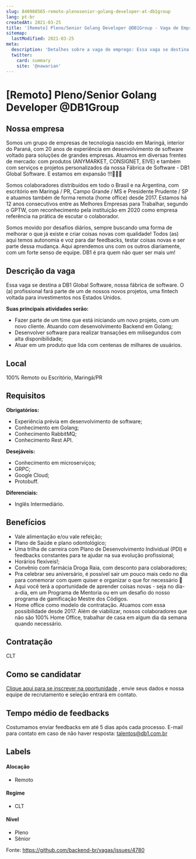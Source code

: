 ```yaml
---
slug: 840988565-remoto-plenosenior-golang-developer-at-db1group
lang: pt-br
createdAt: 2021-03-25
title: '[Remoto] Pleno/Senior Golang Developer @DB1Group - Vaga de Emprego'
sitemap:
  lastModified: 2021-03-25
meta:
  description: 'Detalhes sobre a vaga de emprego: Essa vaga se destina a DB1 Global Software, nossa fábrica de software. O (a) profissional fará parte de um de nossos novos projetos, uma fintech voltada para investimentos nos Estados Unidos. **Suas principais atividades serão:** - Fazer parte de um time que está iniciando um novo projeto, com um novo cliente. Atuando com desenvolvimento Backend em Golang; - Desenvolver software para realizar transações em milisegundos com alta disponibilidade; - Atuar em um produto que lida com centenas de milhares de usuários.'
  twitter:
    card: summary
    site: '@nawarian'
---
```


# [Remoto] Pleno/Senior Golang Developer @DB1Group

## Nossa empresa

Somos um grupo de empresas de tecnologia nascido em Maringá, interior do Paraná, com 20 anos de experiência em desenvolvimento de software voltado para soluções de grandes empresas. Atuamos em diversas frentes de mercado: com produtos (ANYMARKET, CONSIGNET, EIVE) e também com serviços e projetos personalizados da nossa Fábrica de Software - DB1 Global Software. E estamos em expansão !!!🚀🚀🚀

Somos colaboradores distribuídos em todo o Brasil e na Argentina, com escritório em Maringá / PR, Campo Grande / MS e Presidente Prudente / SP e atuamos também de forma remota (home office) desde 2017. Estamos há 12 anos consecutivos entre as Melhores Empresas para Trabalhar, segundo o GPTW, com reconhecimento pela instituição em 2020 como empresa referência na prática de escutar o colaborador.

Somos movido por desafios diários, sempre buscando uma forma de melhorar o que já existe e criar coisas novas com qualidade! Todos (as) aqui temos autonomia e voz para dar feedbacks, testar coisas novas e ser parte dessa mudança. Aqui aprendemos uns com os outros diariamente, com um forte senso de equipe. DB1 é pra quem não quer ser mais um!

## Descrição da vaga

Essa vaga se destina a DB1 Global Software, nossa fábrica de software. O (a) profissional fará parte de um de nossos novos projetos, uma fintech voltada para investimentos nos Estados Unidos.

**Suas principais atividades serão:**

- Fazer parte de um time que está iniciando um novo projeto, com um novo cliente. Atuando com desenvolvimento Backend em Golang;
- Desenvolver software para realizar transações em milisegundos com alta disponibilidade;
- Atuar em um produto que lida com centenas de milhares de usuários.

## Local

100% Remoto ou Escritório, Maringá/PR

## Requisitos

**Obrigatórios:**
- Experiência prévia em desenvolvimento de software;
- Conhecimento em Golang;
- Conhecimento RabbitMQ;
- Conhecimento Rest API.

**Desejáveis:**
- Conhecimento em microserviços;
- GRPC;
- Google Cloud;
- Protobuff.

**Diferenciais:**
- Inglês Intermediário.

## Benefícios

- Vale alimentação e/ou vale refeição;
- Plano de Saúde e plano odontológico;
- Uma trilha de carreira com Plano de Desenvolvimento Individual (PDI) e feedbacks constantes para te ajudar na sua evolução profissional;
- Horários flexíveis!;
- Convênio com farmácia Droga Raia, com desconto para colaboradores;
- Pra celebrar seu aniversário, é possível sair um pouco mais cedo no dia para comemorar com quem quiser e organizar o que for necessário 🥳
- Aqui você terá a oportunidade de aprender coisas novas - seja no dia-a-dia, em um Programa de Mentoria ou em um desafio do nosso programa de gamificação Mestre dos Códigos.
- Home office como modelo de contratação. Atuamos com essa possibilidade desde 2017.  Além de viabilizar, nossos colaboradores que não são 100% Home Office, trabalhar de casa em algum dia da semana quando necessário.

## Contratação

CLT

## Como se candidatar

[Clique aqui para se inscrever na oportunidade](https://vagasdb1.recruiterbox.com/jobs/fk0up3m?source=Github) , envie seus dados e nossa equipe de recrutamento e seleção entrará em contato.

## Tempo médio de feedbacks

Costumamos enviar feedbacks em até 5 dias após cada processo.
E-mail para contato em caso de não haver resposta: talentos@db1.com.br

## Labels

#### Alocação
- Remoto

#### Regime
- CLT

#### Nível
- Pleno
- Sênior

Fonte: https://github.com/backend-br/vagas/issues/4780